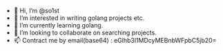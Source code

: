 - 👋 Hi, I’m @so1st
- 👀 I’m interested in writing golang projects etc.
- 🌱 I’m currently learning golang.
- 💞️ I’m looking to collaborate on searching projects.
- 📫 Contract me by email(base64) : eGlhb3l1MDcyMEBnbWFpbC5jb20=

<!---
so1st/so1st is a ✨ special ✨ repository because its `README.md` (this file) appears on your GitHub profile.
You can click the Preview link to take a look at your changes.
--->
